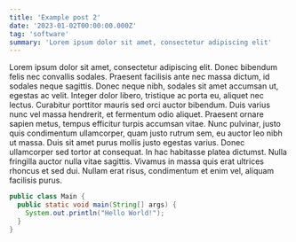 ```yaml
---
title: 'Example post 2'
date: '2023-01-02T00:00:00.000Z'
tag: 'software'
summary: 'Lorem ipsum dolor sit amet, consectetur adipiscing elit'
---
```


Lorem ipsum dolor sit amet, consectetur adipiscing elit. Donec bibendum felis nec convallis sodales. Praesent facilisis ante nec massa dictum, id sodales neque sagittis. Donec neque nibh, sodales sit amet accumsan ut, egestas ac velit. Integer dolor libero, tristique ac porta eu, aliquet nec lectus. Curabitur porttitor mauris sed orci auctor bibendum. Duis varius nunc vel massa hendrerit, et fermentum odio aliquet. Praesent ornare sapien metus, tempus efficitur turpis accumsan vitae. Nunc pulvinar, justo quis condimentum ullamcorper, quam justo rutrum sem, eu auctor leo nibh ut massa. Duis sit amet purus mollis justo egestas varius. Donec ullamcorper sed tortor at consequat. In hac habitasse platea dictumst. Nulla fringilla auctor nulla vitae sagittis. Vivamus in massa quis erat ultrices rhoncus et sed dui. Nullam erat risus, condimentum et enim vel, aliquam facilisis purus.

```java
public class Main {
  public static void main(String[] args) {
    System.out.println("Hello World!");
  }
}
```
